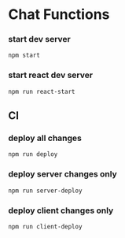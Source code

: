 # Chat Functions

### start dev server
```
npm start
```

### start react dev server
```
npm run react-start
```

## CI

### deploy all changes
```
npm run deploy
```
### deploy server changes only
```
npm run server-deploy
```

### deploy client changes only
```
npm run client-deploy
```
